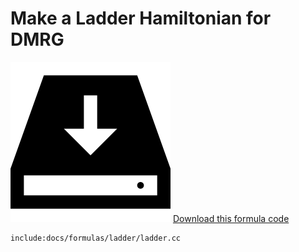 # Make a Ladder Hamiltonian for DMRG

<img class="icon" src="docs/install.png"/>&nbsp;<a href="docs/formulas/ladder/ladder.cc">Download this formula code</a>

    include:docs/formulas/ladder/ladder.cc
